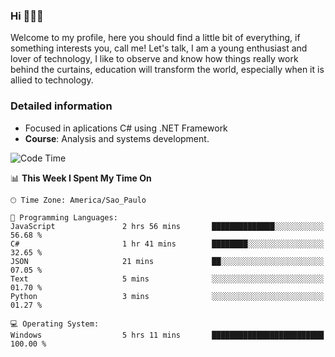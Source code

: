 


### Hi 🙋🏽‍♂️

Welcome to my profile, here you should find a little bit of everything, if something interests you, call me! Let's talk,
I am a young enthusiast and lover of technology, I like to observe and know how things really work behind the curtains, 
education will transform the world, especially when it is allied to technology.

### Detailed information
* Focused in aplications C# using .NET Framework
* **Course**: Analysis and systems development.

<!--START_SECTION:waka-->
![Code Time](http://img.shields.io/badge/Code%20Time-366%20hrs%203%20mins-blue)

📊 **This Week I Spent My Time On** 

```text
🕑︎ Time Zone: America/Sao_Paulo

💬 Programming Languages: 
JavaScript               2 hrs 56 mins       ██████████████░░░░░░░░░░░   56.68 % 
C#                       1 hr 41 mins        ████████░░░░░░░░░░░░░░░░░   32.65 % 
JSON                     21 mins             ██░░░░░░░░░░░░░░░░░░░░░░░   07.05 % 
Text                     5 mins              ░░░░░░░░░░░░░░░░░░░░░░░░░   01.70 % 
Python                   3 mins              ░░░░░░░░░░░░░░░░░░░░░░░░░   01.27 % 

💻 Operating System: 
Windows                  5 hrs 11 mins       █████████████████████████   100.00 % 
```


<!--END_SECTION:waka-->


